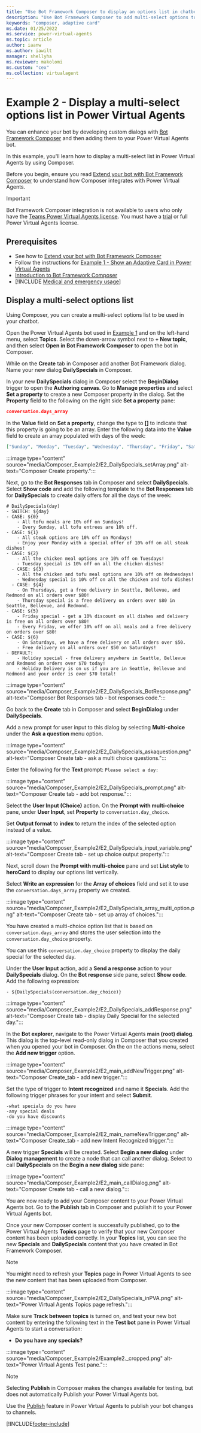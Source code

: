 ```yaml
---
title: "Use Bot Framework Composer to display an options list in chatbots"
description: "Use Bot Framework Composer to add multi-select options to your Power Virtual Agents chatbot."
keywords: "composer, adaptive card"
ms.date: 01/25/2022
ms.service: power-virtual-agents
ms.topic: article
author: iaanw
ms.author: iawilt
manager: shellyha
ms.reviewer: makolomi
ms.custom: "cex"
ms.collection: virtualagent
---
```


# Example 2 - Display a multi-select options list in Power Virtual Agents

You can enhance your bot by developing custom dialogs with [Bot Framework Composer](/composer/) and then adding them to your Power Virtual Agents bot.

In this example, you'll learn how to display a multi-select list in Power Virtual Agents by using Composer.

Before you begin, ensure you read [Extend your bot with Bot Framework Composer](advanced-bot-framework-composer.md) to understand how Composer integrates with Power Virtual Agents.

> [!IMPORTANT]
> Bot Framework Composer integration is not available to users who only have the [Teams Power Virtual Agents license](requirements-licensing-subscriptions.md). You must have a [trial](sign-up-individual.md) or full Power Virtual Agents license.

## Prerequisites

- See how to [Extend your bot with Bot Framework Composer](advanced-bot-framework-composer.md)
- Follow the instructions for [Example 1 - Show an Adaptive Card in Power Virtual Agents](advanced-bot-framework-composer-example1.md)
- [Introduction to Bot Framework Composer](/composer/introduction)
- [!INCLUDE [Medical and emergency usage](includes/pva-usage-limitations.md)]

## Display a multi-select options list

Using Composer, you can create a multi-select options list to be used in your chatbot.

Open the Power Virtual Agents bot used in [Example 1](advanced-bot-framework-composer-example1.md) and on the left-hand menu, select **Topics**. Select the down-arrow symbol next to **+ New topic**, and then select **Open in Bot Framework Composer** to open the bot in Composer.

While on the **Create** tab in Composer add another Bot Framework dialog. Name your new dialog **DailySpecials** in Composer.

In your new **DailySpecials** dialog in Composer select the **BeginDialog** trigger to open the **Authoring canvas**. Go to **Manage properties** and select **Set a property** to create a new Composer property in the dialog.
Set the **Property** field to the following on the right side **Set a property** pane:

```JSON
conversation.days_array
```

In the **Value** field on **Set a property**, change the type to **\[\]** to indicate that this property is going to be an array. Enter the following data into the **Value** field to create an array populated with days of the week:

```JSON
["Sunday", "Monday", "Tuesday", "Wednesday", "Thursday", "Friday", "Saturday"]
```

:::image type="content" source="media/Composer_Example2/E2_DailySpecials_setArray.png" alt-text="Composer Create property.":::

Next, go to the **Bot Responses** tab in Composer and select **DailySpecials**. Select **Show code** and add the following template to the **Bot Responses** tab for **DailySpecials** to create daily offers for all the days of the week:

```lu
# DailySpecials(day)
- SWITCH: ${day}
- CASE: ${0}
    - All tofu meals are 10% off on Sundays!
    - Every Sunday, all tofu entrees are 10% off.
- CASE: ${1}
    - All steak options are 10% off on Mondays!
    - Enjoy your Monday with a special offer of 10% off on all steak dishes!
- CASE: ${2}
    - All the chicken meal options are 10% off on Tuesdays!
    - Tuesday special is 10% off on all the chicken dishes!
  - CASE: ${3}
    - All the chicken and tofu meal options are 10% off on Wednesdays!
    - Wednesday special is 10% off on all the chicken and tofu dishes!
  - CASE: ${4}
    - On Thursdays, get a free delivery in Seattle, Bellevue, and Redmond on all orders over $80!
    - Thursday special is a free delivery on orders over $80 in Seattle, Bellevue, and Redmond.
- CASE: ${5} 
    - Friday special - get a 10% discount on all dishes and delivery is free on all orders over $80!
    - Every Friday, we offer 10% off on all meals and a free delivery on orders over $80!
- CASE: ${6}
    - On Saturdays, we have a free delivery on all orders over $50.
    - Free delivery on all orders over $50 on Saturdays!
- DEFAULT:
    - Holiday special - free delivery anywhere in Seattle, Bellevue and Redmond on orders over $70 today!
    - Holiday Delivery is on us if you are in Seattle, Bellevue and Redmond and your order is over $70 total!
```

:::image type="content" source="media/Composer_Example2/E2_DailySpecials_BotResponse.png" alt-text="Composer Bot Responses tab - bot responses code.":::

Go back to the **Create** tab in Composer and select **BeginDialog** under **DailySpecials**.

Add a new prompt for user input to this dialog by selecting **Multi-choice** under the **Ask a question** menu option.

:::image type="content" source="media/Composer_Example2/E2_DailySpecials_askaquestion.png" alt-text="Composer Create tab - ask a multi choice questions.":::

Enter the following for the **Text** prompt:
`Please select a day:`

:::image type="content" source="media/Composer_Example2/E2_DailySpecials_prompt.png" alt-text="Composer Create tab - add bot response.":::

Select the **User Input (Choice)** action. On the **Prompt with multi-choice** pane, under **User Input**, set **Property** to `conversation.day_choice`.

Set **Output format** to **index** to return the index of the selected option instead of a value.

:::image type="content" source="media/Composer_Example2/E2_DailySpecials_input_variable.png" alt-text="Composer Create tab - set up choice output property.":::

Next, scroll down the **Prompt with multi-choice** pane and set **List style** to **heroCard** to display our options list vertically.

Select **Write an expression** for the **Array of choices** field and set it to use the `conversation.days_array` property we created.

:::image type="content" source="media/Composer_Example2/E2_DailySpecials_array_multi_option.png" alt-text="Composer Create tab - set up array of choices.":::

You have created a multi-choice option list that is based on `conversation.days_array` and stores the user selection into the `conversation.day_choice` property.

You can use this `conversation.day_choice` property to display the daily special for the selected day.

Under the **User Input** action, add a **Send a response** action to your **DailySpecials** dialog. On the **Bot response** side pane, select **Show code**. Add the following expression:

```lg
- ${DailySpecials(conversation.day_choice)}
```

:::image type="content" source="media/Composer_Example2/E2_DailySpecials_addResponse.png" alt-text="Composer Create tab - display Daily Special for the selected day.":::

In the **Bot explorer**, navigate to the Power Virtual Agents **main (root) dialog**. This dialog is the top-level read-only dialog in Composer that you created when you opened your bot in Composer. On the on the actions menu, select the **Add new trigger** option.

:::image type="content" source="media/Composer_Example2/E2_main_addNewTrigger.png" alt-text="Composer Create_tab - add new trigger.":::

Set the type of trigger to **Intent recognized** and name it **Specials**. Add the following trigger phrases for your intent and select **Submit**.

```lu
-what specials do you have
-any special deals
-do you have discounts
```

:::image type="content" source="media/Composer_Example2/E2_main_nameNewTrigger.png" alt-text="Composer Create_tab - add new Intent Recognized trigger.":::

A new trigger **Specials** will be created. Select **Begin a new dialog** under **Dialog management** to create a node that can call another dialog. Select to call **DailySpecials** on the **Begin a new dialog** side pane:

:::image type="content" source="media/Composer_Example2/E2_main_callDialog.png" alt-text="Composer Create tab - call a new dialog.":::

You are now ready to add your Composer content to your Power Virtual Agents bot. Go to the **Publish** tab in Composer and publish it to your Power Virtual Agents bot.

Once your new Composer content is successfully published, go to the Power Virtual Agents **Topics** page to verify that your new Composer content has been uploaded correctly. In your **Topics** list, you can see the new **Specials** and **DailySpecials** content that you have created in Bot Framework Composer.

> [!NOTE]
> You might need to refresh your **Topics** page in Power Virtual Agents to see the new content that has been uploaded from Composer.

:::image type="content" source="media/Composer_Example2/E2_DailySpecials_inPVA.png" alt-text="Power Virtual Agents Topics page refresh.":::

Make sure **Track between topics** is turned on, and test your new bot content by entering the following text in the **Test bot** pane in Power Virtual Agents to start a conversation:

- **Do you have any specials?**

:::image type="content" source="media/Composer_Example2/Example2._cropped.png" alt-text="Power Virtual Agents Test pane.":::

> [!NOTE]
> Selecting **Publish** in Composer makes the changes available for testing, but does not automatically Publish your Power Virtual Agents bot.  
>
> Use the [Publish](publication-fundamentals-publish-channels.md) feature in Power Virtual Agents to publish your bot changes to channels.

[!INCLUDE[footer-include](includes/footer-banner.md)]
